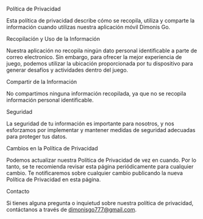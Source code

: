 Política de Privacidad

Esta política de privacidad describe cómo se recopila, utiliza y comparte la información cuando utilizas nuestra aplicación móvil Dimonis Go.

Recopilación y Uso de la Información

Nuestra aplicación no recopila ningún dato personal identificable a parte de correo electronico. Sin embargo, para ofrecer la mejor experiencia de juego, podemos utilizar la ubicación proporcionada por tu dispositivo para generar desafíos y actividades dentro del juego.

Compartir de la Información

No compartimos ninguna información recopilada, ya que no se recopila información personal identificable.

Seguridad

La seguridad de tu información es importante para nosotros, y nos esforzamos por implementar y mantener medidas de seguridad adecuadas para proteger tus datos.

Cambios en la Política de Privacidad

Podemos actualizar nuestra Política de Privacidad de vez en cuando. Por lo tanto, se te recomienda revisar esta página periódicamente para cualquier cambio. Te notificaremos sobre cualquier cambio publicando la nueva Política de Privacidad en esta página.

Contacto

Si tienes alguna pregunta o inquietud sobre nuestra política de privacidad, contáctanos a través de dimonisgo777@gmail.com.

